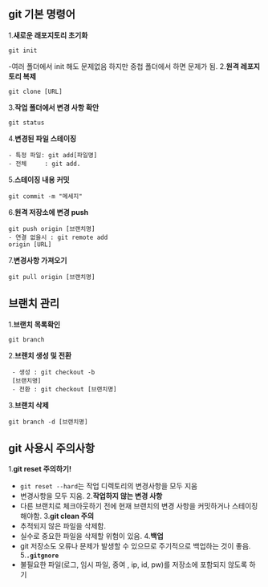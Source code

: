 ## git  기본 명령어

1.**새로운 래포지토리 초기화**
```
git init
```
-여러 폴더에서 init 해도 문제없음
하지만 중첩 폴더에서 하면 문제가 됨.
2.**원격 레포지토리 복제**
```
git clone [URL]
```
3.**작업 폴더에서 변경 사항 확안**
```
git status
```
4.**변경된 파일 스테이징**
```
- 특정 파일: git add[파일명]
- 전체     : git add.
```
5.**스테이징 내용 커밋**
```
git commit -m "메세지"
```
6.**원격 저장소에 변경 push**
```
git push origin [브랜치명]
- 연결 없을시 : git remote add
origin [URL]
```
7.**변경사항 가져오기**
```
git pull origin [브랜치명]
```
## 브랜치 관리
1.**브랜치 목록확인**
```
git branch
```
2.**브랜치 생성 및 전환**
```
 - 생성 : git checkout -b
 [브랜치명]
 - 전환 : git checkout [브랜치명]
```
3.**브랜치 삭제**
```
git branch -d [브랜치명]
```
## git 사용시 주의사항
1.**git reset 주의하기!**
 - `git reset --hard`는 작업 디렉토리의 변경사항을 모두 지움
 - 변경사항을 모두 지움.
2.**작업하지 않는 변경 사항**
 - 다른 브랜치로 체크아웃하기 전에 현재 브랜치의 변경 사항을 커밋하거나 스테이징  해야함.
3.**git clean 주의**
 - 추적되지 않은 파일을 삭제함.
 - 실수로 중요한 파일을 삭제할 위험이 있음.
4.**백업**
 - git 저장소도 오류나 문제가 발생할 수 있으므로 주기적으로 백업하는 것이 좋음.
5.**`.gitgnore`**
 - 불필요한 파일(로그, 임시 파일, 중여 , ip, id, pw)를 저장소에 포함되지 않도록 하기
